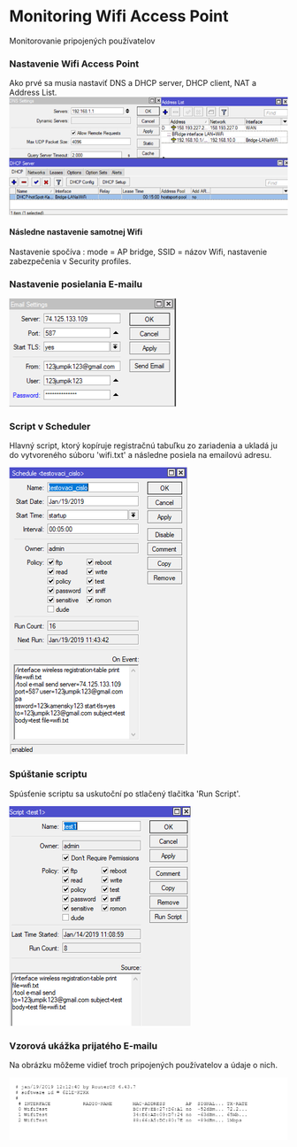 #  Monitoring Wifi Access Point
Monitorovanie pripojených používatelov

### Nastavenie Wifi Access Point
Ako prvé sa  musia nastaviť DNS a DHCP server, DHCP client, NAT a Address List.
![alt text](sfddfsdfsd.png)

#### Následne nastavenie samotnej Wifi
Nastavenie spočíva : mode = AP bridge, SSID = názov Wifi, nastavenie zabezpečenia v Security profiles.
### Nastavenie posielania E-mailu
![alt text](email2.png)
### Script v Scheduler
Hlavný script, ktorý kopíruje registračnú tabuľku zo zariadenia a ukladá ju do vytvoreného súboru 'wifi.txt' a následne posiela na emailovú adresu.

![alt text](shedule.png)
### Spúštanie scriptu
Spúsťenie scriptu sa uskutoční po stlačený tlačitka 'Run Script'.

![alt text](scypt.png)

### Vzorová ukážka prijatého E-mailu
Na obrázku môžeme vidieť troch pripojených používatelov a údaje o nich.

![alt text](email.png)


